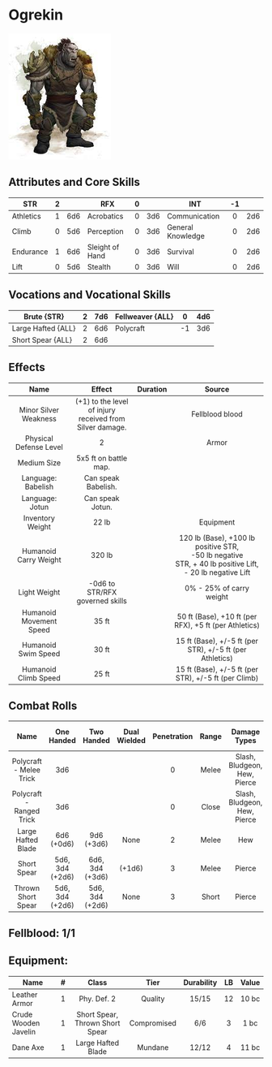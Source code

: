 # Ogrekin

![img](FeralOgrekin.jpg)

## Attributes and Core Skills

| STR       |   2   |       | RFX             |   0   |       | INT               |  -1   |       |
| --------- | :---: | :---: | --------------- | :---: | :---: | ----------------- | :---: | :---: |
| Athletics |   1   |  6d6  | Acrobatics      |   0   |  3d6  | Communication     |   0   |  2d6  |
| Climb     |   0   |  5d6  | Perception      |   0   |  3d6  | General Knowledge |   0   |  2d6  |
| Endurance |   1   |  6d6  | Sleight of Hand |   0   |  3d6  | Survival          |   0   |  2d6  |
| Lift      |   0   |  5d6  | Stealth         |   0   |  3d6  | Will         |   0   |  2d6  |

## Vocations and Vocational Skills

| Brute {STR}        |   2   |  7d6  | Fellweaver {ALL} | 0   | 4d6 |
| ------------------ | :---: | :---: | ------------- | --- | --- |
| Large Hafted {ALL} |   2   |  6d6  | Polycraft     | -1  | 3d6 |
| Short Spear {ALL}  |   2   |  6d6  |               |     |     |

## Effects

|          Name           |                            Effect                             | Duration |                                                                  Source                                                                  |
| :---------------------: | :-----------------------------------------------------------: | :------: | :--------------------------------------------------------------------------------------------------------------------------------------: |
|  Minor Silver Weakness  | (+1) to the level of injury<br />received from Silver damage. |          |                                                              Fellblood blood                                                               |
| Physical Defense Level  |                               2                               |          |                                                                  Armor                                                                   |
|       Medium Size       |                     5x5 ft on battle map.                     |          |                                                                                                                                          |
|   Language: Babelish    |                      Can speak Babelish.                      |          |                                                                                                                                          |
|     Language: Jotun     |                       Can speak Jotun.                        |          |                                                                                                                                          |
|    Inventory Weight     |                             22 lb                             |          |                                                                Equipment                                                                 |
|  Humanoid Carry Weight  |                            320 lb                             |          | 120 lb (Base), +100 lb positive STR,<br />-50 lb negative STR, + 40 lb positive Lift,<br />- 20 lb negative Lift |
|      Light Weight       |                -0d6 to STR/RFX governed skills                |          |                                                         0% - 25% of carry weight                                                         |
| Humanoid Movement Speed |                             35 ft                             |          |                                          50 ft (Base), +10 ft (per RFX), +5 ft (per Athletics)                                           |
|   Humanoid Swim Speed   |                             30 ft                             |          |                                         15 ft (Base), +/-5 ft (per STR), +/-5 ft (per Athletics)                                         |
|  Humanoid Climb Speed   |                             25 ft                             |          |                                           15 ft (Base), +/-5 ft (per STR), +/-5 ft (per Climb)                                           |

## Combat Rolls

|           Name           |   One<br />Handed    |   Two<br />Handed    | Dual<br />Wielded | Penetration | Range |      Damage<br />Types       | Engageable<br />Opponents | Area Of<br />Effect | Resource<br />Class |
| :----------------------: | :------------------: | :------------------: | :---------------: | :---------: | :---: | :--------------------------: | :-----------------------: | :-----------------: | :-----------------: |
| Polycraft - Melee Trick  |         3d6          |                      |                   |      0      | Melee | Slash, Bludgeon, Hew, Pierce |           Rapid           |                     |        None         |
| Polycraft - Ranged Trick |         3d6          |                      |                   |      0      | Close | Slash, Bludgeon, Hew, Pierce |         Standard          |                     |        None         |
|    Large Hafted Blade    |   6d6<br />(+0d6)    |   9d6<br />(+3d6)    |       None        |      2      | Melee |             Hew              |           Rapid           |        None         |        None         |
|       Short Spear        | 5d6, 3d4<br />(+2d6) | 6d6, 3d4<br />(+3d6) |      (+1d6)       |      3      | Melee |            Pierce            |        Spear Rapid        |        None         |        None         |
|    Thrown Short Spear    | 5d6, 3d4<br />(+2d6) | 5d6, 3d4<br />(+2d6) |       None        |      3      | Short |            Pierce            |         Standard          |        None         |        None         |

## Fellblood: 1/1

## Equipment:

| Name                 |   #   |              Class              |    Tier     | Durability |  LB   | Value |
| -------------------- | :---: | :-----------------------------: | :---------: | :--------: | :---: | :---: |
| Leather Armor        |   1   |           Phy. Def. 2           |   Quality   |   15/15    |  12   | 10 bc |
| Crude Wooden Javelin |   1   | Short Spear, Thrown Short Spear | Compromised |    6/6     |   3   | 1 bc  |
| Dane Axe             |   1   |       Large Hafted Blade        |   Mundane   |   12/12    |   4   | 11 bc |
